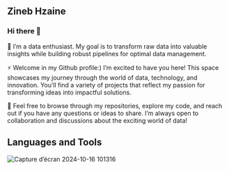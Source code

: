 ## Zineb Hzaine 

### Hi there 👋

🌟 I’m a data enthusiast. My goal is to transform raw data into valuable insights while building robust pipelines for optimal data management.

⚡ Welcome in my Github profile:) I’m excited to have you here! This space showcases my journey through the world of data, technology, and innovation. You’ll find a variety of projects that reflect my passion for transforming ideas into impactful solutions.

💬 Feel free to browse through my repositories, explore my code, and reach out if you have any questions or ideas to share. I’m always open to collaboration and discussions about the exciting world of data!


## Languages and Tools

![Capture d’écran 2024-10-16 101316](https://github.com/user-attachments/assets/3f54c052-4f3c-46f8-8360-7cd9b64cadf9)  







